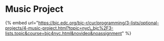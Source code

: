 # Music Project

{% embed url="https://bjc.edc.org/bjc-r/cur/programming/3-lists/optional-projects/4-music-project.html?topic=nyc\_bjc%2F3-lists.topic&course=bjc4nyc.html&novideo&noassignment" %}



